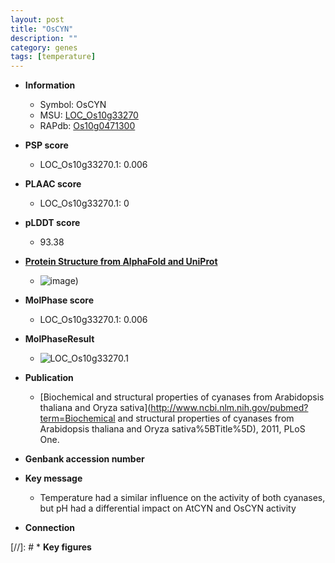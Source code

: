 ```yaml
---
layout: post
title: "OsCYN"
description: ""
category: genes
tags: [temperature]
---
```


* **Information**  
    + Symbol: OsCYN  
    + MSU: [LOC_Os10g33270](http://rice.plantbiology.msu.edu/cgi-bin/ORF_infopage.cgi?orf=LOC_Os10g33270)  
    + RAPdb: [Os10g0471300](http://rapdb.dna.affrc.go.jp/viewer/gbrowse_details/irgsp1?name=Os10g0471300)  

* **PSP score**  
    + LOC_Os10g33270.1: 0.006 

* **PLAAC score**  
    + LOC_Os10g33270.1: 0 

* **pLDDT score**
    + 93.38

* **[Protein Structure from AlphaFold and UniProt](https://www.uniprot.org/uniprotkb/Q9FWK4/entry#structure)**
    + ![image](https://ricepsp.github.io/images/Q9/AF-Q9FWK4-F1.png))

* **MolPhase score**
    + LOC_Os10g33270.1: 0.006

* **MolPhaseResult**
    + ![LOC_Os10g33270.1](https://ricepsp.github.io/pictures/LOC_Os10g/LOC_Os10g33270.1.png)

* **Publication**  
    + [Biochemical and structural properties of cyanases from Arabidopsis thaliana and Oryza sativa](http://www.ncbi.nlm.nih.gov/pubmed?term=Biochemical and structural properties of cyanases from Arabidopsis thaliana and Oryza sativa%5BTitle%5D), 2011, PLoS One.

* **Genbank accession number**  

* **Key message**  
    + Temperature had a similar influence on the activity of both cyanases, but pH had a differential impact on AtCYN and OsCYN activity

* **Connection**  

[//]: # * **Key figures**  


